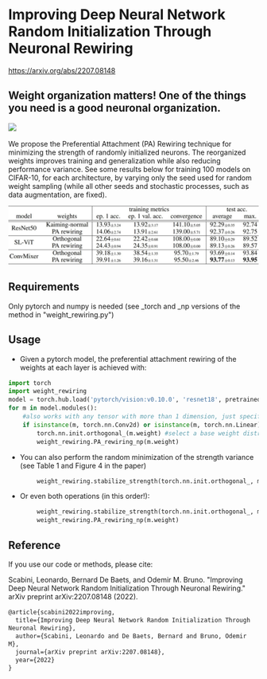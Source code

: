 # Improving Deep Neural Network Random Initialization Through Neuronal Rewiring

https://arxiv.org/abs/2207.08148

## Weight organization matters! One of the things you need is a good neuronal organization.

![](https://github.com/scabini/network_science_weights/blob/main/rewiring_video.gif)

We propose the Preferential Attachment (PA) Rewiring technique for minimizing the strength of randomly initialized neurons. The reorganized weights improves training and generalization while also reducing performance variance. See some results below for training 100 models on CIFAR-10, for each architecture, by varying only the seed used for random weight sampling (while all other seeds and stochastic processes, such as data augmentation, are fixed).

<p align="center">
    <img src="some_results.jpg">
</p>


## Requirements

Only pytorch and numpy is needed (see _torch and _np versions of the method in "weight_rewiring.py")

## Usage

- Given a pytorch model, the preferential attachment rewiring of the weights at each layer is achieved with:

```python
import torch
import weight_rewiring
model = torch.hub.load('pytorch/vision:v0.10.0', 'resnet18', pretrained=False, verbose =False)
for m in model.modules():
    #also works with any tensor with more than 1 dimension, just specify it here
    if isinstance(m, torch.nn.Conv2d) or isinstance(m, torch.nn.Linear): 
        torch.nn.init.orthogonal_(m.weight) #select a base weight distribution
        weight_rewiring.PA_rewiring_np(m.weight)
```

- You can also perform the random minimization of the strength variance (see Table 1 and Figure 4 in the paper)

```python
        weight_rewiring.stabilize_strength(torch.nn.init.orthogonal_, m.weight)
```

- Or even both operations (in this order!):

```python
        weight_rewiring.stabilize_strength(torch.nn.init.orthogonal_, m.weight)
        weight_rewiring.PA_rewiring_np(m.weight)
```

## Reference

If you use our code or methods, please cite:

Scabini, Leonardo, Bernard De Baets, and Odemir M. Bruno. "Improving Deep Neural Network Random Initialization Through Neuronal Rewiring." arXiv preprint arXiv:2207.08148 (2022).

```
@article{scabini2022improving,
  title={Improving Deep Neural Network Random Initialization Through Neuronal Rewiring},
  author={Scabini, Leonardo and De Baets, Bernard and Bruno, Odemir M},
  journal={arXiv preprint arXiv:2207.08148},
  year={2022}
}
```   
